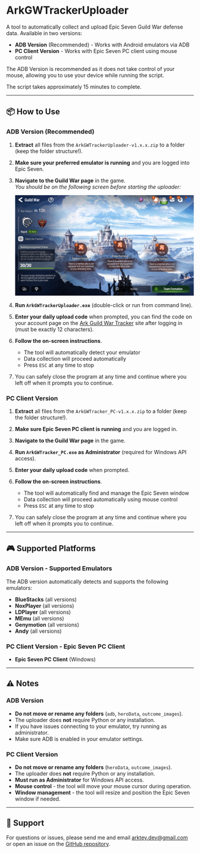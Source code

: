 # ArkGWTrackerUploader

A tool to automatically collect and upload Epic Seven Guild War defense data. Available in two versions:

- **ADB Version** (Recommended) - Works with Android emulators via ADB
- **PC Client Version** - Works with Epic Seven PC client using mouse control

The ADB Version is recommended as it does not take control of your mouse, allowing you to use your device while running the script.

The script takes approximately 15 minutes to complete.

---

## 📦 How to Use

### ADB Version (Recommended)
1. **Extract** all files from the `ArkGWTrackerUploader-v1.x.x.zip` to a folder (keep the folder structure!).
2. **Make sure your preferred emulator is running** and you are logged into Epic Seven.
3. **Navigate to the Guild War page** in the game.  
   _You should be on the following screen before starting the uploader:_

   ![Start Screen](start_screen_example.png)

4. **Run `ArkGWTrackerUploader.exe`** (double-click or run from command line).
5. **Enter your daily upload code** when prompted, you can find the code on your account page on the [Ark Guild War Tracker](https://ark-gw-tracker-web.vercel.app) site after logging in (must be exactly 12 characters).
6. **Follow the on-screen instructions**.  
   - The tool will automatically detect your emulator
   - Data collection will proceed automatically
   - Press `ESC` at any time to stop

7. You can safely close the program at any time and continue where you left off when it prompts you to continue.


### PC Client Version
1. **Extract** all files from the `ArkGWTracker_PC-v1.x.x.zip` to a folder (keep the folder structure!).
2. **Make sure Epic Seven PC client is running** and you are logged in.
3. **Navigate to the Guild War page** in the game.
4. **Run `ArkGWTracker_PC.exe` as Administrator** (required for Windows API access).
5. **Enter your daily upload code** when prompted.
6. **Follow the on-screen instructions**.  
   - The tool will automatically find and manage the Epic Seven window
   - Data collection will proceed automatically using mouse control
   - Press `ESC` at any time to stop

7. You can safely close the program at any time and continue where you left off when it prompts you to continue.


---

## 🎮 Supported Platforms

### ADB Version - Supported Emulators
The ADB version automatically detects and supports the following emulators:

- **BlueStacks** (all versions)
- **NoxPlayer** (all versions)
- **LDPlayer** (all versions)
- **MEmu** (all versions)
- **Genymotion** (all versions)
- **Andy** (all versions)


### PC Client Version - Epic Seven PC Client
- **Epic Seven PC Client** (Windows)


---

## ⚠️ Notes

### ADB Version
- **Do not move or rename any folders** (`adb`, `heroData`, `outcome_images`).
- The uploader does **not** require Python or any installation.
- If you have issues connecting to your emulator, try running as administrator.
- Make sure ADB is enabled in your emulator settings.

### PC Client Version
- **Do not move or rename any folders** (`heroData`, `outcome_images`).
- The uploader does **not** require Python or any installation.
- **Must run as Administrator** for Windows API access.
- **Mouse control** - the tool will move your mouse cursor during operation.
- **Window management** - the tool will resize and position the Epic Seven window if needed.

---

## 📧 Support

For questions or issues, please send me and email arktey.dev@gmail.com or open an issue on the [GitHub repository](https://github.com/Arktey/ArkGWTrackerUploader). 
